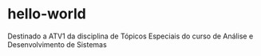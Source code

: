 # hello-world
Destinado a ATV1 da disciplina de Tópicos Especiais do curso de Análise e Desenvolvimento de Sistemas
